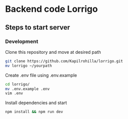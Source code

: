 # Backend code Lorrigo

## Steps to start server

### Development

Clone this repository and move at desired path

```bash
git clone https://github.com/Kapilrohilla/lorrigo.git
mv lorrigo ~/yourpath
```

Create .env file using .env.example

```bash
cd lorrigo/
mv .env.example .env
vim .env
```

Install dependencies and start

```bash
npm install && npm run dev
```
